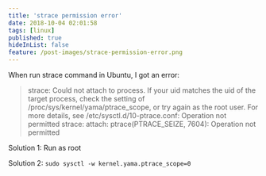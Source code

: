 ```yaml
---
title: 'strace permission error'
date: 2018-10-04 02:01:58
tags: [linux]
published: true
hideInList: false
feature: /post-images/strace-permission-error.png
---
```

When run strace command in Ubuntu, I got an error:
<!-- more -->


> strace: Could not attach to process. If your uid matches the uid of the target process, check the setting of /proc/sys/kernel/yama/ptrace_scope, or try again as the root user. For more details, see /etc/sysctl.d/10-ptrace.conf: Operation not permitted
> strace: attach: ptrace(PTRACE_SEIZE, 7604): Operation not permitted

Solution 1: Run as root

Solution 2: `sudo sysctl -w kernel.yama.ptrace_scope=0`